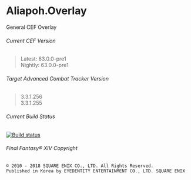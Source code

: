 # Aliapoh.Overlay
General CEF Overlay

###### Current CEF Version
> Latest: 63.0.0-pre1<br>
> Nightly: 63.0.0-pre1

###### Target Advanced Combat Tracker Version
> 3.3.1.256<br>
> 3.3.1.255

###### Current Build Status
[![Build status](https://ci.appveyor.com/api/projects/status/qn91n5icar6b4w9k?svg=true)](https://ci.appveyor.com/project/laiglinne-ff/aliapoh-overlay)

###### Final Fantasy® XIV Copyright
```
© 2010 - 2018 SQUARE ENIX CO., LTD. All Rights Reserved.
Published in Korea by EYEDENTITY ENTERTAINMENT CO., LTD. SQUARE ENIX
```
